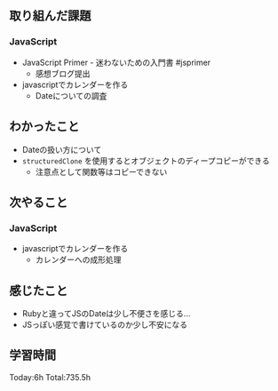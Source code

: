 ## 取り組んだ課題
### JavaScript
- JavaScript Primer - 迷わないための入門書 #jsprimer
  - 感想ブログ提出
- javascriptでカレンダーを作る
  - Dateについての調査
## わかったこと
- Dateの扱い方について
- `structuredClone` を使用するとオブジェクトのディープコピーができる
  - 注意点として関数等はコピーできない
## 次やること
### JavaScript
- javascriptでカレンダーを作る
  - カレンダーへの成形処理
## 感じたこと
- Rubyと違ってJSのDateは少し不便さを感じる...
- JSっぽい感覚で書けているのか少し不安になる
## 学習時間
Today:6h Total:735.5h